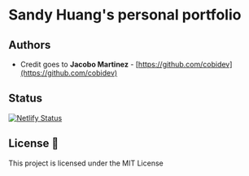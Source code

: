 # Sandy Huang's personal portfolio


## Authors

- Credit goes to **Jacobo Martinez** - [https://github.com/cobidev](https://github.com/cobidev)

## Status

[![Netlify Status](https://api.netlify.com/api/v1/badges/3a029bfd-575c-41e5-8249-c864d482c2e5/deploy-status)](https://app.netlify.com/sites/ornate-jalebi-e1e943/deploys)

## License 📄

This project is licensed under the MIT License


